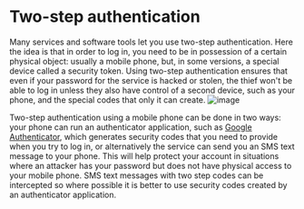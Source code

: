 [Title]: # (Two-step authentication)
[Order]: # (2)

# Two-step authentication

Many services and software tools let you use two-step authentication. Here the idea is that in order to log in, you need to be in possession of a certain physical object: usually a mobile phone, but, in some versions, a special device called a security token. Using two-step authentication ensures that even if your password for the service is hacked or stolen, the thief won't be able to log in unless they also have control of a second device, such as your phone, and the special codes that only it can create.
![image](password_adv2.png)

Two-step authentication using a mobile phone can be done in two ways: your phone can run an authenticator application, such as [Google Authenticator](https://play.google.com/store/apps/details?id=com.google.android.apps.authenticator2), which generates security codes that you need to provide when you try to log in, or alternatively the service can send you an SMS text message to your phone. This will help protect your account in situations where an attacker has your password but does not have physical access to your mobile phone. SMS text messages with two step codes can be intercepted so where possible it is better to use security codes created by an authenticator application.
